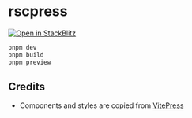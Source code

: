 # rscpress

[![Open in StackBlitz](https://developer.stackblitz.com/img/open_in_stackblitz.svg)](https://stackblitz.com/github/hi-ogawa/rscpress?file=docs%2Fguide%2Fgetting-started.md)

```js
pnpm dev
pnpm build
pnpm preview
```

## Credits

- Components and styles are copied from [VitePress](https://vitepress.dev/)
